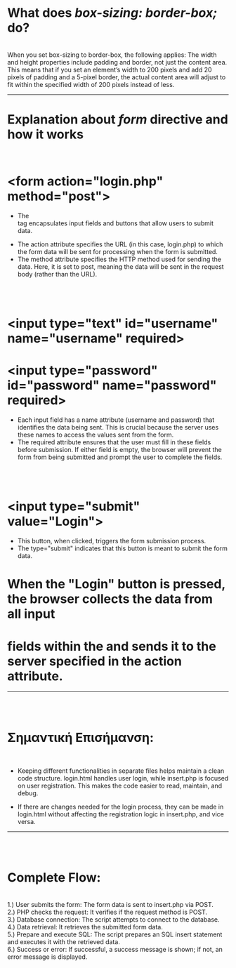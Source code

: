 # What does <i>box-sizing: border-box;</i>  do?
<br>
When you set box-sizing to border-box, the following applies:
The width and height properties include padding and border, not just the content area. 
This means that if you set an element’s width to 200 pixels and add 20 pixels of padding and a 5-pixel border, 
the actual content area will adjust to fit within the specified width of 200 pixels instead of less.


---------------------------------------------------------------------------------------------------------------------------------------------------
# Explanation about <i>form</i> directive and how it works   <br><br>

# &lt;form action="login.php" method="post"&gt;

- The <form> tag encapsulates input fields and buttons that allow users to submit data.
- The action attribute specifies the URL (in this case, login.php) to which the form data will 
   be sent for processing when the form is submitted.
- The method attribute specifies the HTTP method used for sending the data. 
   Here, it is set to post, meaning the data will be sent in the request body (rather than the URL).  
<br>
<br>

# &lt;input type="text" id="username" name="username" required&gt;
# &lt;input type="password" id="password" name="password" required&gt;

- Each input field has a name attribute (username and password) that identifies the data being sent. 
  This is crucial because the server uses these names to access the values sent from the form.
- The required attribute ensures that the user must fill in these fields before submission. 
   If either field is empty, the browser will prevent the form from being submitted and prompt the user 
   to complete the fields.

<br>
<br>   

# &lt;input type="submit" value="Login"&gt;

- This button, when clicked, triggers the form submission process. 
- The type="submit" indicates that this button is meant to submit the form data.

# When the "Login" button is pressed, the browser collects the data from all input 
# fields within the <form> and sends it to the server specified in the action attribute.

-----------------------------------------------------------------------------------------------------------------------
<br><br>
# Σημαντική Επισήμανση:
<br>

- Keeping different functionalities in separate files helps maintain a clean code structure. login.html handles user login, while insert.php is focused on user registration.
This makes the code easier to read, maintain, and debug.

- If there are changes needed for the login process, they can be made in login.html without affecting the registration logic in insert.php, and vice versa.

-----------------------------------------------------------------------------------------------------------------------
<br><br>
# Complete Flow:
<br>
1.)   User submits the form: The form data is sent to insert.php via POST.   <br>
2.)   PHP checks the request: It verifies if the request method is POST.    <br>
3.)   Database connection: The script attempts to connect to the database.    <br>
4.)   Data retrieval: It retrieves the submitted form data.                      <br>
5.)   Prepare and execute SQL: The script prepares an SQL insert statement and executes it with the retrieved data.    <br>
6.)   Success or error: If successful, a success message is shown; if not, an error message is displayed.       <br>




